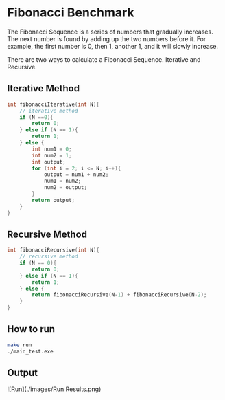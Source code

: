 # Fibonacci Benchmark

The Fibonacci Sequence is a series of numbers that gradually increases. The next number is found by adding up the two numbers before it. For example, the first number is 0, then 1, another 1, and it will slowly increase.

There are two ways to calculate a Fibonacci Sequence. Iterative and Recursive.

## Iterative Method
```c
int fibonacciIterative(int N){
    // iterative method
    if (N ==0){
        return 0;
    } else if (N == 1){
        return 1;
    } else {
        int num1 = 0;
        int num2 = 1;
        int output;
        for (int i = 2; i <= N; i++){
            output = num1 + num2;
            num1 = num2;
            num2 = output;
        }
        return output;
    }
}
```

## Recursive Method
```c
int fibonacciRecursive(int N){
    // recursive method
    if (N == 0){
        return 0;
    } else if (N == 1){
        return 1;
    } else {
        return fibonacciRecursive(N-1) + fibonacciRecursive(N-2);
    }
}
```

## How to run
```sh
make run
./main_test.exe
```

## Output
![Run](./images/Run Results.png)

